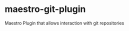 maestro-git-plugin
==================

Maestro Plugin that allows interaction with git repositories
